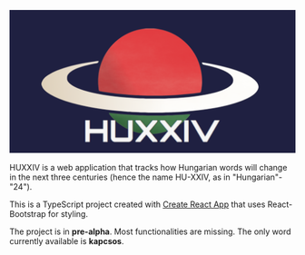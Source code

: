 ![alt text](https://raw.githubusercontent.com/x22tri/huxxiv/master/src/assets/huxxivwithtext.png)

HUXXIV is a web application that tracks how Hungarian words will change in the next three centuries (hence the name HU-XXIV, as in "Hungarian"-"24").

This is a TypeScript project created with [Create React App](https://github.com/facebook/create-react-app) that uses React-Bootstrap for styling.

The project is in **pre-alpha**. Most functionalities are missing. The only word currently available is **kapcsos**.
